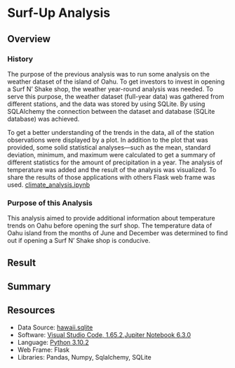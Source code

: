 # Surf-Up Analysis

## Overview 

### History 
The purpose of the previous analysis was to run some analysis on the weather dataset of the island of Oahu. To get investors to invest in opening a Surf N’ Shake shop, the weather year-round analysis was needed. 
To serve this purpose, the weather dataset (full-year data) was gathered from different stations, and the data was stored by using SQLite. By using SQLAlchemy the connection between the dataset and database (SQLite database) was achieved. 

To get a better understanding of the trends in the data, all of the station observations were displayed by a plot. In addition to the plot that was provided,  some solid statistical analyses—such as the mean, standard deviation, minimum, and maximum were calculated to get a summary of different statistics for the amount of precipitation in a year. The analysis of temperature was added and the result of the analysis was visualized. To share the results of those applications with others Flask web frame was used.
[climate_analysis.ipynb](https://github.com/duygusimsek/surfs_up/blob/main/climate_analysis.ipynb)

### Purpose of this Analysis
This analysis aimed to provide additional information about temperature trends on Oahu before opening the surf shop. The temperature data of Oahu island from the months of June and December was determined to find out if opening a Surf N’ Shake shop is conducive. 

## Result 




## Summary




## Resources 
* Data Source: [hawaii.sqlite](https://github.com/duygusimsek/surfs_up/blob/main/hawaii.sqlite)
* Software: [Visual Studio Code, 1.65.2](https://visualstudio.microsoft.com/downloads/),[Jupiter Notebook 6.3.0](https://jupyter.org/) 
* Language: [Python 3.10.2](https://www.python.org/downloads)
* Web Frame: Flask
* Libraries: Pandas, Numpy, Sqlalchemy, SQLite

